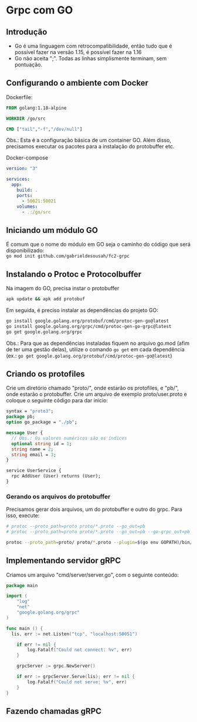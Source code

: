 # Grpc com GO

## Introdução

- Go é uma linguagem com retrocompatibilidade, então tudo que é possível fazer na versão 1.15, é possível fazer na 1.16
- Go não aceita ";". Todas as linhas simplismente terminam, sem pontuação.

## Configurando o ambiente com Docker

Dockerfile:

```Dockerfile
FROM golang:1.18-alpine

WORKDIR /go/src

CMD ["tail","-f","/dev/null"]
```

Obs.: Esta é a configuração básica de um container GO. Além disso, precisamos executar os pacotes para a instalação do protobuffer etc.

Docker-compose

```yml
version: "3"

services:
  app:
    build: .
    ports:
      - 50021:50021
    volumes:
      - .:/go/src
```

## Iniciando um módulo GO

É comum que o nome do módulo em GO seja o caminho do código que será disponibilizado:  
`go mod init github.com/gabrieldesousah/fc2-grpc`

## Instalando o Protoc e Protocolbuffer

Na imagem do GO, precisa instar o protobuffer

```sh
apk update && apk add protobuf
```

Em seguida, é preciso instalar as dependências do projeto GO:

```sh
go install google.golang.org/protobuf/cmd/protoc-gen-go@latest
go install google.golang.org/grpc/cmd/protoc-gen-go-grpc@latest
go get google.golang.org/grpc
```

Obs.: Para que as dependências instaladas fiquem no arquivo go.mod (afim de ter uma gestão delas), utilize o comando `go get` em cada dependência (ex.: `go get google.golang.org/protobuf/cmd/protoc-gen-go@latest`)

## Criando os protofiles

Crie um diretório chamado "proto/", onde estarão os protofiles, e "pb/", onde estarão o protobuffer. Crie um arquivo de exemplo proto/user.proto e coloque o seguinte código para dar início:

```proto
syntax = "proto3";
package pb;
option go_package = "./pb";

message User {
  // Obs.: Os valores numéricos são os índices
  optional string id = 1;
  string name = 2;
  string email = 3;
}

service UserService {
  rpc AddUser (User) returns (User);
}
```

### Gerando os arquivos do protobuffer

Precisamos gerar dois arquivos, um do protobuffer e outro do grpc. Para isso, execute:

```sh
# protoc --proto_path=proto proto/*.proto --go_out=pb
# protoc --proto_path=proto proto/*.proto --go_out=pb --go-grpc_out=pb

protoc --proto_path=proto/ proto/*.proto --plugin=$(go env GOPATH)/bin/protoc-gen-go-grpc --go-grpc_out=. --go_out=.
```

## Implementando servidor gRPC

Criamos um arquivo "cmd/server/server.go", com o seguinte conteúdo:

```go
package main

import (
	"log"
	"net"
	"google.golang.org/grpc"
)

func main () {
  lis, err := net.Listen("tcp", "localhost:50051")

	if err != nil {
		log.Fatalf("Could not connect: %v", err)
	}

	grpcServer := grpc.NewServer()

	if err := grpcServer.Serve(lis); err != nil {
		log.Fatalf("Could not serve: %v", err)
	}
}
```

## Fazendo chamadas gRPC
